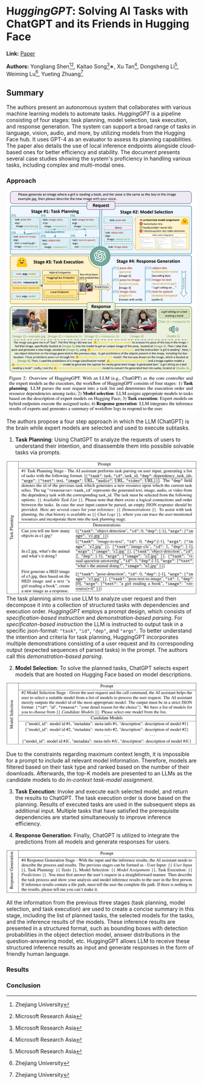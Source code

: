 # H*uggingGPT*: Solving AI Tasks with ChatGPT and its Friends in Hugging Face

**Link:** [Paper](https://arxiv.org/abs/2303.17580)

**Authors:** Yongliang Shen[^1][^2], Kaitao Song[^2]∗, Xu Tan[^2], Dongsheng Li[^2], Weiming Lu[^1], Yueting Zhuang[^1]

[^1]: Zhejiang University
[^2]: Microsoft Research Asia

## Summary

The authors present an autonomous system that collaborates with various machine learning models to automate tasks. *HuggingGPT* is a pipeline consisting of four stages: task planning, model selection, task execution, and response generation. The system can support a broad range of tasks in language, vision, audio, and more, by utilizing models from the Hugging Face hub. It uses GPT-4 as an evaluator to assess its planning capabilities. The paper also details the use of local inference endpoints alongside cloud-based ones for better efficiency and stability. The document presents several case studies showing the system's proficiency in handling various tasks, including complex and multi-modal ones.

### Approach

![Approach Overview](./images/method.png)

The authors propose a four step approach in which the LLM (ChatGPT) is the brain while expert models are selected and used to execute subtasks.

1. **Task Planning**: Using ChatGPT to analyze the requests of users to understand their intention, and disassemble them into possible solvable tasks via prompts.

![Prompt Task Planning](./images/prompt_01.png)
The task planning aims to use LLM to analyze user request and then decompose it into a collection of structured tasks with dependencies and execution order. *HuggingGPT* employs a prompt design, which consists of
*specification-based instruction* and *demonstration-based parsing*. For *specificaton-based instruction* the LLM is instructed to output task in a specific json-format: `"task"`, `"id"`, `"dep"`, and `"args"`. To better understand the intention and criteria for task planning, HuggingGPT incorporates multiple demonstrations consisting of a user request and its corresponding output (expected sequences of parsed tasks) in the prompt. The authors call this *demonstration-based parsing*.

2. **Model Selection**: To solve the planned tasks, ChatGPT selects expert models that are hosted on Hugging Face based on model descriptions.

![Prompt Model Selection](./images/prompt_02.png)

Due to the constraints regarding maximum context length, it is impossible for a prompt to include all relevant model information. Therefore, models are filtered based on their task type and ranked based on the number of their downloads. Afterwards, the top-K models are presented to an LLMs as the candidate models to do *in-context task-model assignment*.


3. **Task Execution**: Invoke and execute each selected model, and return the results to ChatGPT. The task execution order is done based on the planning. Results of executed tasks are used in the subsequent steps as additional input. Multiple tasks that
have satisfied the prerequisite dependencies are started simultaneously to improve inference efficiency.

4. **Response Generation**: Finally, ChatGPT is utilized to integrate the predictions from all models and generate responses for users.

![Prompt Response Generation](./images/prompt_04.png)

All the information from the previous three stages (task planning, model selection, and task execution) are used to create a concise summary in this stage, including the list of planned tasks, the selected models for the tasks, and the inference results of the models. These inference results are presented in a structured format, such as bounding boxes with detection probabilities in the object detection model, answer distributions in the question-answering model, etc. HuggingGPT allows LLM to receive these structured inference results as input and generate responses in the form of friendly human language.

### Results

### Conclusion

